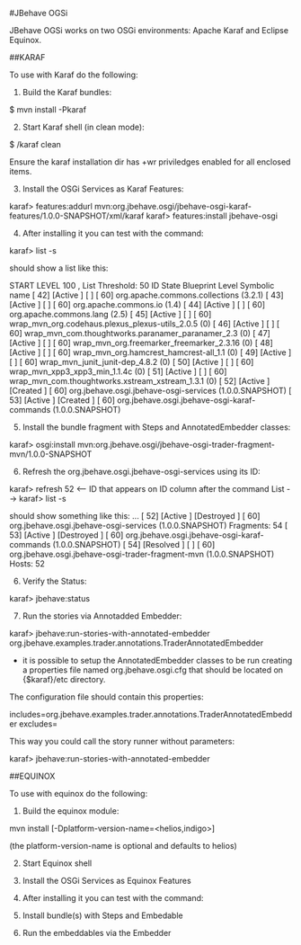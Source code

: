 #JBehave OGSi

JBehave OGSi works on two OSGi environments: Apache Karaf and Eclipse Equinox.

##KARAF

To use with Karaf do the following:

1) Build the Karaf bundles: 

$ mvn install -Pkaraf

2) Start Karaf shell (in clean mode):
    
$ <karaf bin dir>/karaf clean

Ensure the karaf installation dir has +wr priviledges enabled for all enclosed items.

3) Install the OSGi Services as Karaf Features:

karaf> features:addurl mvn:org.jbehave.osgi/jbehave-osgi-karaf-features/1.0.0-SNAPSHOT/xml/karaf
karaf> features:install jbehave-osgi  
        
4) After installing it you can test with the command:

karaf> list -s

should show a list like this:

START LEVEL 100 , List Threshold: 50
   ID   State         Blueprint      Level  Symbolic name
[  42] [Active     ] [            ] [   60] org.apache.commons.collections (3.2.1)
[  43] [Active     ] [            ] [   60] org.apache.commons.io (1.4)
[  44] [Active     ] [            ] [   60] org.apache.commons.lang (2.5)
[  45] [Active     ] [            ] [   60] wrap_mvn_org.codehaus.plexus_plexus-utils_2.0.5 (0)
[  46] [Active     ] [            ] [   60] wrap_mvn_com.thoughtworks.paranamer_paranamer_2.3 (0)
[  47] [Active     ] [            ] [   60] wrap_mvn_org.freemarker_freemarker_2.3.16 (0)
[  48] [Active     ] [            ] [   60] wrap_mvn_org.hamcrest_hamcrest-all_1.1 (0)
[  49] [Active     ] [            ] [   60] wrap_mvn_junit_junit-dep_4.8.2 (0)
[  50] [Active     ] [            ] [   60] wrap_mvn_xpp3_xpp3_min_1.1.4c (0)
[  51] [Active     ] [            ] [   60] wrap_mvn_com.thoughtworks.xstream_xstream_1.3.1 (0)
[  52] [Active     ] [Created     ] [   60] org.jbehave.osgi.jbehave-osgi-services (1.0.0.SNAPSHOT)
[  53] [Active     ] [Created     ] [   60] org.jbehave.osgi.jbehave-osgi-karaf-commands (1.0.0.SNAPSHOT)

5) Install the bundle fragment with Steps and AnnotatedEmbedder classes:

karaf> osgi:install mvn:org.jbehave.osgi/jbehave-osgi-trader-fragment-mvn/1.0.0-SNAPSHOT

6) Refresh the org.jbehave.osgi.jbehave-osgi-services using its ID:

karaf> refresh 52 <-- ID that appears on ID column after the command List -->
karaf> list -s

should show something like this:
    ...
[  52] [Active     ] [Destroyed   ] [   60] org.jbehave.osgi.jbehave-osgi-services (1.0.0.SNAPSHOT)
                                       Fragments: 54
[  53] [Active     ] [Destroyed   ] [   60] org.jbehave.osgi.jbehave-osgi-karaf-commands (1.0.0.SNAPSHOT)
[  54] [Resolved   ] [            ] [   60] org.jbehave.osgi.jbehave-osgi-trader-fragment-mvn (1.0.0.SNAPSHOT)
                                       Hosts: 52

6) Verify the Status:

karaf> jbehave:status

7) Run the stories via Annotadded Embedder:

karaf> jbehave:run-stories-with-annotated-embedder org.jbehave.examples.trader.annotations.TraderAnnotatedEmbedder

* it is possible to setup the AnnotatedEmbedder classes to be run creating a properties file named org.jbehave.osgi.cfg that
should be located on {$karaf}/etc directory.

The configuration file should contain this properties:

includes=org.jbehave.examples.trader.annotations.TraderAnnotatedEmbedder
excludes= 
 
This way you could call the story runner without parameters:

karaf> jbehave:run-stories-with-annotated-embedder
 
##EQUINOX

To use with equinox do the following:

1) Build the equinox module: 

mvn install [-Dplatform-version-name=<helios,indigo>]

(the platform-version-name is optional and defaults to helios)

2) Start Equinox shell

3) Install the OSGi Services as Equinox Features
        
4) After installing it you can test with the command:

5) Install bundle(s) with Steps and Embedable

6) Run the embeddables via the Embedder

